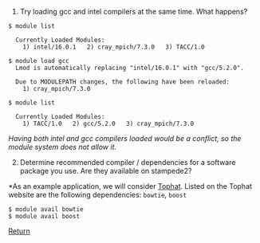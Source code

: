 
1) Try loading gcc and intel compilers at the same time. What happens?
```
$ module list
  
  Currently Loaded Modules:
    1) intel/16.0.1   2) cray_mpich/7.3.0   3) TACC/1.0
  
$ module load gcc
  Lmod is automatically replacing "intel/16.0.1" with "gcc/5.2.0".
  
  Due to MODULEPATH changes, the following have been reloaded:
    1) cray_mpich/7.3.0
  
$ module list
  
  Currently Loaded Modules:
    1) TACC/1.0   2) gcc/5.2.0   3) cray_mpich/7.3.0
```

*Having both intel and gcc compilers loaded would be a conflict, so the module system does not allow it.*

2) Determine recommended compiler / dependencies for a software package you use. Are they available on stampede2?

*As an example application, we will consider [Tophat](https://ccb.jhu.edu/software/tophat/tutorial.shtml). Listed on the Tophat website are the following dependencies: `bowtie`, `boost`
```
$ module avail bowtie
$ module avail boost
```

[Return](hpc_software_environment_02.md)

